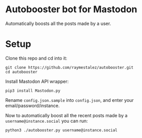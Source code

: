 # Autobooster bot for Mastodon

Automatically boosts all the posts made by a user.

# Setup

Clone this repo and cd into it:

```
git clone https://github.com/raymestalez/autobooster.git
cd autobooster
```

Install Mastodon API wrapper:

```
pip3 install Mastodon.py
```

Rename `config.json.sample` into `config.json`, and enter your email/password/instance.

Now to automatically boost all the recent posts made by a `username@instance.social` you can run:

```
python3 ./autobooster.py username@instance.social
```


